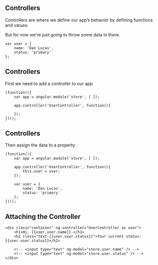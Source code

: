 ## Controllers
Controllers are where we define our app’s behavior by defining functions and values. <!-- .element: class="fragment" -->

But for now we're just going to throw some data in there. <!-- .element: class="fragment" -->

```
var user = {
    name: 'Dan Lucas',
    status: 'primary'
};
```
<!-- .element: class="fragment" -->



## Controllers
First we need to add a controller to our app
```
(function(){
    var app = angular.module('store', [ ]);

    app.controller('UserController', function(){

    });
})();
```



## Controllers
Then assign the data to a property
```
(function(){
    var app = angular.module('store', [ ]);

    app.controller('UserController', function(){
        this.user = user;
    });

    var user = {
        name: 'Dan Lucas',
        status: 'primary'
    };
})();
```



## Attaching the Controller
```
<div class="container" ng-controller="UserController as user">
    <h1>Hi, {{user.user.name}}.</h1>
    <h2 class="text-{{user.user.status}}">Your current status: {{user.user.status}}</h2>

    <!-- <input type="text" ng-model="store.user.name" /> -->
    <!-- <input type="text" ng-model="store.user.status" /> -->
</div>
```
<!-- <section>
    <h2>working with data</h2>
</section>
<section id="controllers">
    <section>
        <h2>controllers</h2>
    </section>
    <section>
        <h2>attaching controller</h2>
    </section>
    <section>
        <h2>displaying data</h2>
    </section>
    <section>
        <h2>showing/hiding button (directive)</h2>
    </section>
    <section>
        <h2>ngRepeat(directive)</h2>
    </section>
</section> -->
